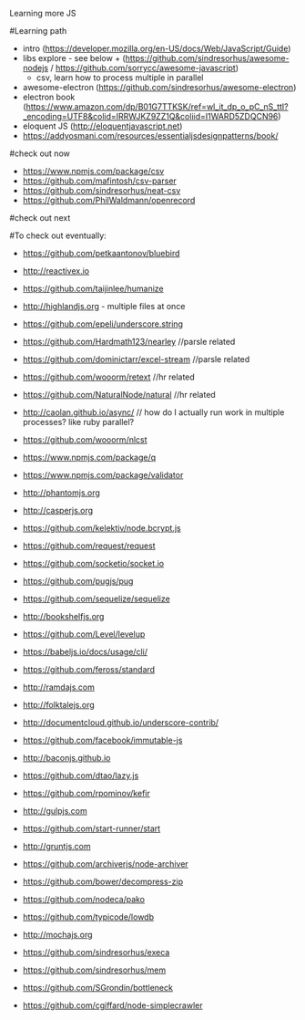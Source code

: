Learning more JS

#Learning path
* intro (https://developer.mozilla.org/en-US/docs/Web/JavaScript/Guide)
* libs explore - see below + (https://github.com/sindresorhus/awesome-nodejs / https://github.com/sorrycc/awesome-javascript)
  * csv, learn how to process multiple in parallel
* awesome-electron (https://github.com/sindresorhus/awesome-electron)
* electron book (https://www.amazon.com/dp/B01G7TTKSK/ref=wl_it_dp_o_pC_nS_ttl?_encoding=UTF8&colid=IRRWJKZ9ZZ1Q&coliid=I1WARD5ZDQCN96)
* eloquent JS (http://eloquentjavascript.net)
* https://addyosmani.com/resources/essentialjsdesignpatterns/book/

#check out now
* https://www.npmjs.com/package/csv
* https://github.com/mafintosh/csv-parser
* https://github.com/sindresorhus/neat-csv
* https://github.com/PhilWaldmann/openrecord

#check out next


#To check out eventually:
* https://github.com/petkaantonov/bluebird
* http://reactivex.io
* https://github.com/taijinlee/humanize
* http://highlandjs.org - multiple files at once
* https://github.com/epeli/underscore.string
* https://github.com/Hardmath123/nearley //parsle related
* https://github.com/dominictarr/excel-stream //parsle related
* https://github.com/wooorm/retext //hr related
* https://github.com/NaturalNode/natural //hr related
* http://caolan.github.io/async/ // how do I actually run work in multiple processes? like ruby parallel?

* https://github.com/wooorm/nlcst
* https://www.npmjs.com/package/q
* https://www.npmjs.com/package/validator
* http://phantomjs.org
* http://casperjs.org
* https://github.com/kelektiv/node.bcrypt.js
* https://github.com/request/request
* https://github.com/socketio/socket.io
* https://github.com/pugjs/pug
* https://github.com/sequelize/sequelize
* http://bookshelfjs.org
* https://github.com/Level/levelup
* https://babeljs.io/docs/usage/cli/
* https://github.com/feross/standard
* http://ramdajs.com
* http://folktalejs.org
* http://documentcloud.github.io/underscore-contrib/
* https://github.com/facebook/immutable-js
* http://baconjs.github.io
* https://github.com/dtao/lazy.js
* https://github.com/rpominov/kefir
* http://gulpjs.com
* https://github.com/start-runner/start
* http://gruntjs.com
* https://github.com/archiverjs/node-archiver
* https://github.com/bower/decompress-zip
* https://github.com/nodeca/pako
* https://github.com/typicode/lowdb
* http://mochajs.org
* https://github.com/sindresorhus/execa
* https://github.com/sindresorhus/mem
* https://github.com/SGrondin/bottleneck
* https://github.com/cgiffard/node-simplecrawler
